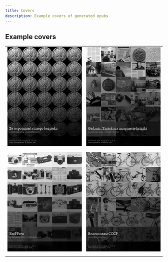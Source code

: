 ```yaml
---
title: Covers
description: Example covers of generated epubs
---
```


## Example covers

<table style="width:100%;text-align:center;"><tr><td>
<img src="/assets/cover_1.jpg" width="400" style="margin:0 10px 10px 0" />
</td><td>
<img src="/assets/cover_2.jpg" width="400" style="margin:0 10px 10px 0" />
</td></tr><tr><td>
<img src="/assets/cover_3.jpg" width="400" style="margin:0 10px 10px 0" />
</td><td>
<img src="/assets/cover_4.jpg" width="400" style="margin:0 10px 10px 0;" />
</td></tr></table>